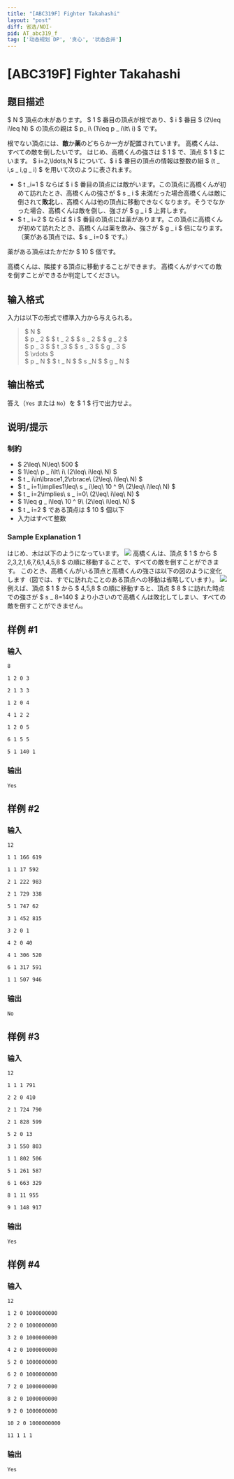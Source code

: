 ```yaml
---
title: "[ABC319F] Fighter Takahashi"
layout: "post"
diff: 省选/NOI-
pid: AT_abc319_f
tag: ['动态规划 DP', '贪心', '状态合并']
---
```


# [ABC319F] Fighter Takahashi

## 题目描述

[problemUrl]: https://atcoder.jp/contests/abc319/tasks/abc319_f

$ N $ 頂点の木があります。 $ 1 $ 番目の頂点が根であり、$ i $ 番目 $ (2\leq i\leq N) $ の頂点の親は $ p_ i\ (1\leq p _ i\lt\ i) $ です。

根でない頂点には、**敵**か**薬**のどちらか一方が配置されています。 高橋くんは、すべての敵を倒したいです。 はじめ、高橋くんの強さは $ 1 $ で、頂点 $ 1 $ にいます。 $ i=2,\ldots,N $ について、$ i $ 番目の頂点の情報は整数の組 $ (t _ i,s _ i,g _ i) $ を用いて次のように表されます。

- $ t _i=1 $ ならば $ i $ 番目の頂点には敵がいます。この頂点に高橋くんが初めて訪れたとき、高橋くんの強さが $ s _ i $ 未満だった場合高橋くんは敵に倒されて**敗北**し、高橋くんは他の頂点に移動できなくなります。そうでなかった場合、高橋くんは敵を倒し、強さが $ g _ i $ 上昇します。
- $ t _ i=2 $ ならば $ i $ 番目の頂点には薬があります。この頂点に高橋くんが初めて訪れたとき、高橋くんは薬を飲み、強さが $ g _ i $ 倍になります。（薬がある頂点では、$ s _ i=0 $ です。）
 
薬がある頂点はたかだか $ 10 $ 個です。

高橋くんは、隣接する頂点に移動することができます。 高橋くんがすべての敵を倒すことができるか判定してください。

## 输入格式

入力は以下の形式で標準入力から与えられる。

> $ N $   
> $ p _ 2 $ $ t _ 2 $ $ s _ 2 $ $ g _ 2 $   
> $ p _ 3 $ $ t _3 $ $ s _ 3 $ $ g _ 3 $  
> $ \vdots $   
> $ p _ N $ $ t _ N $ $ s _N $ $ g _ N $

## 输出格式

答え（`Yes` または `No`）を $ 1 $ 行で出力せよ。

## 说明/提示

### 制約

- $ 2\leq\ N\leq\ 500 $
- $ 1\leq\ p _ i\lt\ i\ (2\leq\ i\leq\ N) $
- $ t _ i\in\lbrace1,2\rbrace\ (2\leq\ i\leq\ N) $
- $ t _ i=1\implies1\leq\ s _ i\leq\ 10 ^ 9\ (2\leq\ i\leq\ N) $
- $ t _ i=2\implies\ s _ i=0\ (2\leq\ i\leq\ N) $
- $ 1\leq g _ i\leq\ 10 ^ 9\ (2\leq\ i\leq\ N) $
- $ t _ i=2 $ である頂点は $ 10 $ 個以下
- 入力はすべて整数
 
### Sample Explanation 1

はじめ、木は以下のようになっています。 ![](https://img.atcoder.jp/abc319/df876b93cd1181b6e7269d978c19632b.png) 高橋くんは、頂点 $ 1 $ から $ 2,3,2,1,6,7,6,1,4,5,8 $ の順に移動することで、すべての敵を倒すことができます。 このとき、高橋くんがいる頂点と高橋くんの強さは以下の図のように変化します（図では、すでに訪れたことのある頂点への移動は省略しています）。 ![](https://img.atcoder.jp/abc319/de96b59f8e4b180017fbd1aba73f4fb3.png) 例えば、頂点 $ 1 $ から $ 4,5,8 $ の順に移動すると、頂点 $ 8 $ に訪れた時点での強さが $ s _ 8=140 $ より小さいので高橋くんは敗北してしまい、すべての敵を倒すことができません。

## 样例 #1

### 输入

```
8
1 2 0 3
2 1 3 3
1 2 0 4
4 1 2 2
1 2 0 5
6 1 5 5
5 1 140 1
```

### 输出

```
Yes
```

## 样例 #2

### 输入

```
12
1 1 166 619
1 1 17 592
2 1 222 983
2 1 729 338
5 1 747 62
3 1 452 815
3 2 0 1
4 2 0 40
4 1 306 520
6 1 317 591
1 1 507 946
```

### 输出

```
No
```

## 样例 #3

### 输入

```
12
1 1 1 791
2 2 0 410
2 1 724 790
2 1 828 599
5 2 0 13
3 1 550 803
1 1 802 506
5 1 261 587
6 1 663 329
8 1 11 955
9 1 148 917
```

### 输出

```
Yes
```

## 样例 #4

### 输入

```
12
1 2 0 1000000000
2 2 0 1000000000
3 2 0 1000000000
4 2 0 1000000000
5 2 0 1000000000
6 2 0 1000000000
7 2 0 1000000000
8 2 0 1000000000
9 2 0 1000000000
10 2 0 1000000000
11 1 1 1
```

### 输出

```
Yes
```

